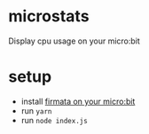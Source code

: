 # microstats

Display cpu usage on your micro:bit

# setup

- install [firmata on your micro:bit](https://github.com/cpietsch/microbit-firmata/tree/dc234b1b15648d99516eaa1bb0077685e90dd4d5#installing-firmata-on-your-bbc-microbit)
- run ``yarn``
- run ``node index.js``

